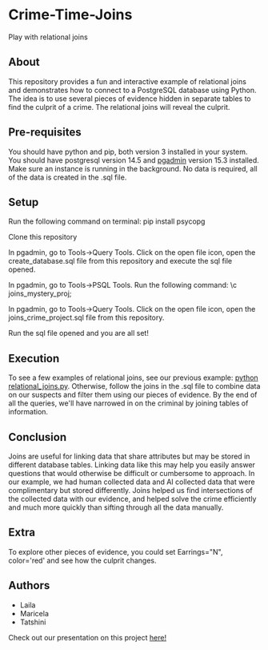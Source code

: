 # Crime-Time-Joins
Play with relational joins

## About
This repository provides a fun and interactive example of relational joins and demonstrates how to connect to a PostgreSQL database using Python.
The idea is to use several pieces of evidence hidden in separate tables to find the culprit of a crime. The relational joins will reveal the culprit. 

## Pre-requisites

You should have python and pip, both version 3 installed in your system.
You should have postgresql version 14.5 and [pgadmin](https://www.pgadmin.org/download/) version 15.3 installed. Make sure an instance is running in the background.
No data is required, all of the data is created in the .sql file.

## Setup

Run the following command on terminal: pip install psycopg

Clone this repository

In pgadmin, go to Tools->Query Tools. Click on the open file icon, open the create_database.sql file from this repository and execute the sql file opened. 

In pgadmin, go to Tools->PSQL Tools. Run the following command: 
\c joins_mystery_proj;

In pgadmin, go to Tools->Query Tools. Click on the open file icon, open the joins_crime_project.sql file from this repository.

Run the sql file opened and you are all set!

## Execution

To see a few examples of relational joins, see our previous example: [python relational_joins.py](https://github.com/Tatshini/Relational-Joins-Explained). 
Otherwise, follow the joins in the .sql file to combine data on our suspects and filter them using our pieces of evidence.
By the end of all the queries, we'll have narrowed in on the criminal by joining tables of information. 

## Conclusion
Joins are useful for linking data that share attributes but may be stored in different database tables. Linking data like this
may help you easily answer questions that would otherwise be difficult or cumbersome to approach. In our example, we had human collected data and 
AI collected data that were complimentary but stored differently. Joins helped us find intersections of the collected data with our evidence, 
and helped solve the crime efficiently and much more quickly than sifting through all the data manually. 


## Extra

To explore other pieces of evidence, you could set Earrings="N", color='red' and see how the culprit changes.

## Authors

* Laila
* Maricela
* Tatshini

Check out our presentation on this project [here!](https://docs.google.com/presentation/d/e/2PACX-1vQvAcGiVNYtSr0uoXrY9xZjlaYDmQjcClowa1WBN3VtO87qYzeQjHnYvb5ZDo9VeUn8mVbPxxblNK1X/pub?start=true&loop=true&delayms=10000)
